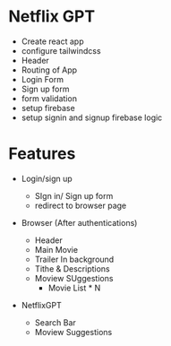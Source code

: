 # Netflix GPT

- Create react app
- configure tailwindcss
- Header
- Routing of App
- Login Form
- Sign up form
- form validation
- setup firebase
- setup signin and signup firebase logic

# Features

- Login/sign up
  - SIgn in/ Sign up form
  - redirect to browser page
- Browser (After authentications)

  - Header
  - Main Movie
  - Trailer In background
  - Tithe & Descriptions
  - Moview SUggestions
    - Movie List \* N

- NetflixGPT
  - Search Bar
  - Moview Suggestions
